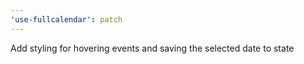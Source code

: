 ```yaml
---
'use-fullcalendar': patch
---
```


Add styling for hovering events and saving the selected date to state
